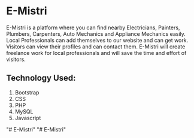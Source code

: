 # E-Mistri
E-Mistri is a platform where you can find nearby Electricians, Painters, Plumbers, Carpenters, Auto Mechanics and Appliance Mechanics easily. Local Professionals can add themselves to our website and can get work. Visitors can view their profiles and can contact them. E-Mistri will create freelance work for local professionals and will save the time and effort of visitors.
## Technology Used:
1. Bootstrap
2. CSS
3. PHP
4. MySQL
5. Javascript


"# E-Mistri" 
"# E-Mistri" 
